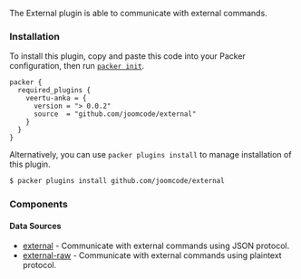 The External plugin is able to communicate with external commands.

### Installation

To install this plugin, copy and paste this code into your Packer configuration, then run [`packer init`](https://www.packer.io/docs/commands/init).

```hcl
packer {
  required_plugins {
    veertu-anka = {
      version = "> 0.0.2"
      source  = "github.com/joomcode/external"
    }
  }
}
```

Alternatively, you can use `packer plugins install` to manage installation of this plugin.

```sh
$ packer plugins install github.com/joomcode/external
```

### Components

#### Data Sources
- [external](/packer/integrations/joomcode/external/latest/components/data-source/external) - Communicate with external commands
  using JSON protocol.
- [external-raw](/packer/integrations/joomcode/external/latest/components/data-source/raw) - Communicate with external commands
  using plaintext protocol.

